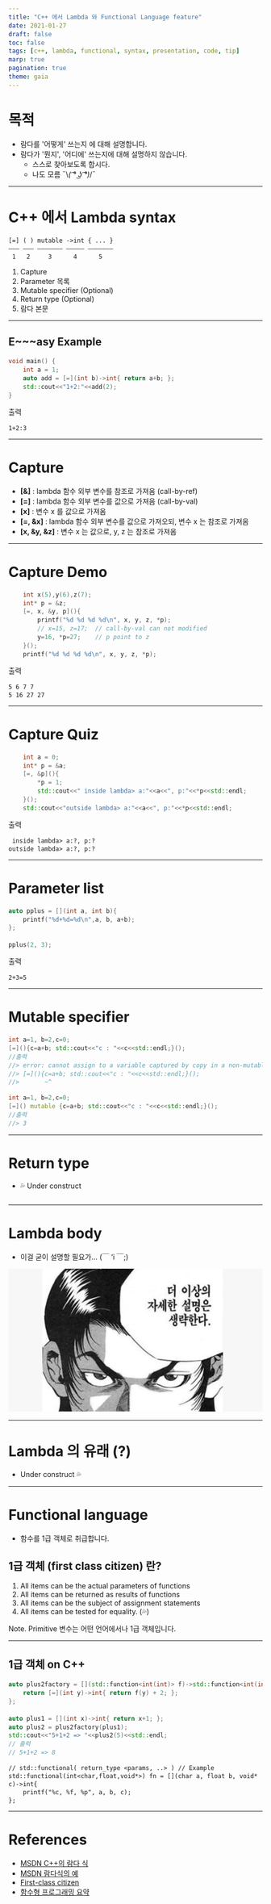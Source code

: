 ```yaml
---
title: "C++ 에서 Lambda 와 Functional Language feature"
date: 2021-01-27
draft: false
toc: false
tags: [c++, lambda, functional, syntax, presentation, code, tip]
marp: true
pagination: true
theme: gaia
---
```


# 목적
* 람다를 '어떻게' 쓰는지 에 대해 설명합니다.
* 람다가 '뭔지', '어디에' 쓰는지에 대해 설명하지 않습니다.
  * 스스로 찾아보도록 합시다.
  * 나도 모름 ¯\\_( ͡° ͜ʖ ͡°)_/¯

----

# C++ 에서 Lambda syntax

```
[=] ( ) mutable ->int { ... }
——— ——— ——————— ————— ———————
 1   2     3      4      5
```

1. Capture
2. Parameter 목록
3. Mutable specifier (Optional)
4. Return type (Optional)
5. 람다 본문

----

## E~~~asy Example

```c++
void main() {
    int a = 1;
    auto add = [=](int b)->int{ return a+b; };
    std::cout<<"1+2:"<<add(2);
}
```

출력

```
1+2:3
```

----

# Capture

* **[&]** : lambda 함수 외부 변수를 참조로 가져옴 (call-by-ref)
* **[=]** :  lambda 함수 외부 변수를 값으로 가져옴 (call-by-val)
* **[x]** : 변수 x 를 값으로 가져옴
* **[=, &x]** : lambda 함수 외부 변수를 값으로 가져오되, 변수 x 는 참조로 가져옴
* **[x, &y, &z]** : 변수 x 는 값으로, y, z 는 참조로 가져옴
----

# Capture Demo

```c++
    int x(5),y(6),z(7);
    int* p = &z;
    [=, x, &y, p](){
        printf("%d %d %d %d\n", x, y, z, *p);
        // x=15, z=17;  // call-by-val can not modified
        y=16, *p=27;    // p point to z
    }();
    printf("%d %d %d %d\n", x, y, z, *p);
```

출력

```
5 6 7 7
5 16 27 27
```

----

# Capture Quiz

```c++
    int a = 0;
    int* p = &a;
    [=, &p](){
        *p = 1;
        std::cout<<" inside lambda> a:"<<a<<", p:"<<*p<<std::endl;
    }();
    std::cout<<"outside lambda> a:"<<a<<", p:"<<*p<<std::endl;
```

출력

```
 inside lambda> a:?, p:?
outside lambda> a:?, p:?
```

----

# Parameter list

```c++
auto pplus = [](int a, int b){
    printf("%d+%d=%d\n",a, b, a+b);
};

pplus(2, 3);
```

출력
```
2+3=5
```

----

# Mutable specifier

```c++
int a=1, b=2,c=0;
[=](){c=a+b; std::cout<<"c : "<<c<<std::endl;}();
//출력
//> error: cannot assign to a variable captured by copy in a non-mutable lambda
//> [=](){c=a+b; std::cout<<"c : "<<c<<std::endl;}();
//>       ~^
```

```c++
int a=1, b=2,c=0;
[=]() mutable {c=a+b; std::cout<<"c : "<<c<<std::endl;}();
//출력
//> 3
```

----

# Return type

* 💦 Under construct

```c++

```

----

# Lambda body

* 이걸 굳이 설명할 필요가... (￣ ‘i ￣;)

![height:400px](./resources/_gen/images/3944540494575102317111-1315200466783997952.jpg)

----

# Lambda 의 유래 (?)
* Under construct 💦
----
# Functional language

* 함수를 1급 객체로 취급합니다.

## 1급 객체 (first class citizen) 란?

1. All items can be the actual parameters of functions
2. All items can be returned as results of functions
3. All items can be the subject of assignment statements
4. All items can be tested for equality. (💦)

Note. Primitive 변수는 어떤 언어에서나 1급 객체입니다.

----

## 1급 객체 on C++

```c++
auto plus2factory = [](std::function<int(int)> f)->std::function<int(int)>{
    return [=](int y)->int{ return f(y) + 2; };
};

auto plus1 = [](int x)->int{ return x+1; };
auto plus2 = plus2factory(plus1);
std::cout<<"5+1+2 => "<<plus2(5)<<std::endl;
// 출력
// 5+1+2 => 8
```

```
// std::functional( return_type <params, ..> ) // Example
std::functional(int<char,float,void*>) fn = [](char a, float b, void* c)->int{
    printf("%c, %f, %p", a, b, c);
};
```

----

# References
* [MSDN C++의 람다 식](https://docs.microsoft.com/ko-kr/cpp/cpp/lambda-expressions-in-cpp?view=msvc-160)
* [MSDN 람다식의 예](https://docs.microsoft.com/ko-kr/cpp/cpp/examples-of-lambda-expressions?view=msvc-160)
* [First-class citizen](https://en.wikipedia.org/wiki/First-class_citizen)
* [함수형 프로그래밍 요약](https://velog.io/@kyusung/%ED%95%A8%EC%88%98%ED%98%95-%ED%94%84%EB%A1%9C%EA%B7%B8%EB%9E%98%EB%B0%8D-%EC%9A%94%EC%95%BD)